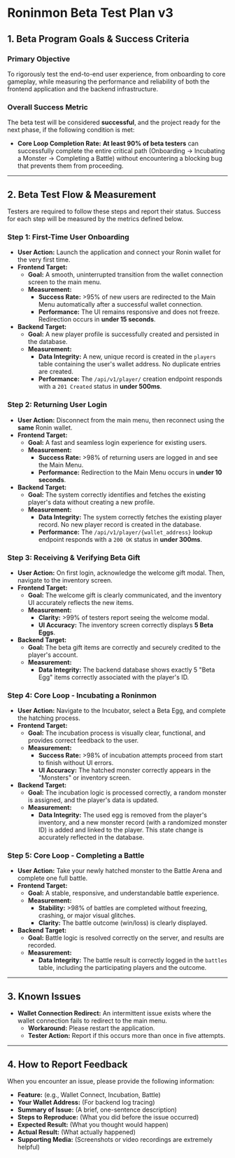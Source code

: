 # Roninmon Beta Test Plan v3

## 1. Beta Program Goals & Success Criteria

### Primary Objective
To rigorously test the end-to-end user experience, from onboarding to core gameplay, while measuring the performance and reliability of both the frontend application and the backend infrastructure.

### Overall Success Metric
The beta test will be considered **successful**, and the project ready for the next phase, if the following condition is met:
*   **Core Loop Completion Rate:** **At least 90% of beta testers** can successfully complete the entire critical path (Onboarding -> Incubating a Monster -> Completing a Battle) without encountering a blocking bug that prevents them from proceeding.

---

## 2. Beta Test Flow & Measurement

Testers are required to follow these steps and report their status. Success for each step will be measured by the metrics defined below.

### Step 1: First-Time User Onboarding
*   **User Action:** Launch the application and connect your Ronin wallet for the very first time.
*   **Frontend Target:**
    *   **Goal:** A smooth, uninterrupted transition from the wallet connection screen to the main menu.
    *   **Measurement:**
        *   **Success Rate:** >95% of new users are redirected to the Main Menu automatically after a successful wallet connection.
        *   **Performance:** The UI remains responsive and does not freeze. Redirection occurs in **under 15 seconds**.
*   **Backend Target:**
    *   **Goal:** A new player profile is successfully created and persisted in the database.
    *   **Measurement:**
        *   **Data Integrity:** A new, unique record is created in the `players` table containing the user's wallet address. No duplicate entries are created.
        *   **Performance:** The `/api/v1/player/` creation endpoint responds with a `201 Created` status in **under 500ms**.

### Step 2: Returning User Login
*   **User Action:** Disconnect from the main menu, then reconnect using the **same** Ronin wallet.
*   **Frontend Target:**
    *   **Goal:** A fast and seamless login experience for existing users.
    *   **Measurement:**
        *   **Success Rate:** >98% of returning users are logged in and see the Main Menu.
        *   **Performance:** Redirection to the Main Menu occurs in **under 10 seconds**.
*   **Backend Target:**
    *   **Goal:** The system correctly identifies and fetches the existing player's data without creating a new profile.
    *   **Measurement:**
        *   **Data Integrity:** The system correctly fetches the existing player record. No new player record is created in the database.
        *   **Performance:** The `/api/v1/player/{wallet_address}` lookup endpoint responds with a `200 OK` status in **under 300ms**.

### Step 3: Receiving & Verifying Beta Gift
*   **User Action:** On first login, acknowledge the welcome gift modal. Then, navigate to the inventory screen.
*   **Frontend Target:**
    *   **Goal:** The welcome gift is clearly communicated, and the inventory UI accurately reflects the new items.
    *   **Measurement:**
        *   **Clarity:** >99% of testers report seeing the welcome modal.
        *   **UI Accuracy:** The inventory screen correctly displays **5 Beta Eggs**.
*   **Backend Target:**
    *   **Goal:** The beta gift items are correctly and securely credited to the player's account.
    *   **Measurement:**
        *   **Data Integrity:** The backend database shows exactly 5 "Beta Egg" items correctly associated with the player's ID.

### Step 4: Core Loop - Incubating a Roninmon
*   **User Action:** Navigate to the Incubator, select a Beta Egg, and complete the hatching process.
*   **Frontend Target:**
    *   **Goal:** The incubation process is visually clear, functional, and provides correct feedback to the user.
    *   **Measurement:**
        *   **Success Rate:** >98% of incubation attempts proceed from start to finish without UI errors.
        *   **UI Accuracy:** The hatched monster correctly appears in the "Monsters" or inventory screen.
*   **Backend Target:**
    *   **Goal:** The incubation logic is processed correctly, a random monster is assigned, and the player's data is updated.
    *   **Measurement:**
        *   **Data Integrity:** The used egg is removed from the player's inventory, and a new monster record (with a randomized monster ID) is added and linked to the player. This state change is accurately reflected in the database.

### Step 5: Core Loop - Completing a Battle
*   **User Action:** Take your newly hatched monster to the Battle Arena and complete one full battle.
*   **Frontend Target:**
    *   **Goal:** A stable, responsive, and understandable battle experience.
    *   **Measurement:**
        *   **Stability:** >98% of battles are completed without freezing, crashing, or major visual glitches.
        *   **Clarity:** The battle outcome (win/loss) is clearly displayed.
*   **Backend Target:**
    *   **Goal:** Battle logic is resolved correctly on the server, and results are recorded.
    *   **Measurement:**
        *   **Data Integrity:** The battle result is correctly logged in the `battles` table, including the participating players and the outcome.

---

## 3. Known Issues

*   **Wallet Connection Redirect:** An intermittent issue exists where the wallet connection fails to redirect to the main menu.
    *   **Workaround:** Please restart the application.
    *   **Tester Action:** Report if this occurs more than once in five attempts.

---

## 4. How to Report Feedback

When you encounter an issue, please provide the following information:
*   **Feature:** (e.g., Wallet Connect, Incubation, Battle)
*   **Your Wallet Address:** (For backend log tracing)
*   **Summary of Issue:** (A brief, one-sentence description)
*   **Steps to Reproduce:** (What you did before the issue occurred)
*   **Expected Result:** (What you thought would happen)
*   **Actual Result:** (What actually happened)
*   **Supporting Media:** (Screenshots or video recordings are extremely helpful)

